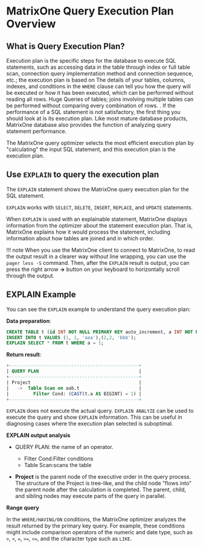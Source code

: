 # MatrixOne Query Execution Plan Overview

## What is Query Execution Plan?

Execution plan is the specific steps for the database to execute SQL statements, such as accessing data in the table through index or full table scan, connection query implementation method and connection sequence, etc.; the execution plan is based on The details of your tables, columns, indexes, and conditions in the `WHERE` clause can tell you how the query will be executed or how it has been executed, which can be performed without reading all rows. Huge Queries of tables; joins involving multiple tables can be performed without comparing every combination of rows. . If the performance of a SQL statement is not satisfactory, the first thing you should look at is its execution plan. Like most mature database products, MatrixOne database also provides the function of analyzing query statement performance.

The MatrixOne query optimizer selects the most efficient execution plan by "calculating" the input SQL statement, and this execution plan is the execution plan.

## Use `EXPLAIN` to query the execution plan

The `EXPLAIN` statement shows the MatrixOne query execution plan for the SQL statement.

`EXPLAIN` works with `SELECT`, `DELETE`, `INSERT`, `REPLACE`, and `UPDATE` statements.

When `EXPLAIN` is used with an explainable statement, MatrixOne displays information from the optimizer about the statement execution plan. That is, MatrixOne explains how it would process the statement, including information about how tables are joined and in which order.

!!! note
    When you use the MatrixOne client to connect to MatrixOne, to read the output result in a clearer way without line wrapping, you can use the `pager less -S` command. Then, after the `EXPLAIN` result is output, you can press the right arrow **→** button on your keyboard to horizontally scroll through the output.

## EXPLAIN Example

You can see the `EXPLAIN` example to understand the query execution plan:

**Data preparation**:

```sql
CREATE TABLE t (id INT NOT NULL PRIMARY KEY auto_increment, a INT NOT NULL, pad1 VARCHAR(255), INDEX(a));
INSERT INTO t VALUES (1, 1, 'aaa'),(2,2, 'bbb');
EXPLAIN SELECT * FROM t WHERE a = 1;
```

**Return result**:

```sql
+------------------------------------------------+
| QUERY PLAN                                     |
+------------------------------------------------+
| Project                                        |
|   ->  Table Scan on aab.t                      |
|         Filter Cond: (CAST(t.a AS BIGINT) = 1) |
+------------------------------------------------+
```

`EXPLAIN` does not execute the actual query. `EXPLAIN ANALYZE` can be used to execute the query and show `EXPLAIN` information. This can be useful in diagnosing cases where the execution plan selected is suboptimal.

**EXPLAIN output analysis**

- QUERY PLAN: the name of an operator.

   + Filter Cond:Filter conditions
   + Table Scan:scans the table

- **Project** is the parent node of the executive order in the query process. The structure of the Project is tree-like, and the child node "flows into" the parent node after the calculation is completed. The parent, child, and sibling nodes may execute parts of the query in parallel.

**Range query**

In the `WHERE/HAVING/ON` conditions, the MatrixOne optimizer analyzes the result returned by the primary key query. For example, these conditions might include comparison operators of the numeric and date type, such as `>`, `<`, `=`, `>=`, `<=`, and the character type such as `LIKE`.
